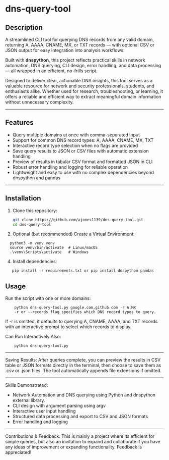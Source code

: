 # dns-query-tool

## Description

A streamlined CLI tool for querying DNS records from any valid domain, returning A, AAAA, CNAME, MX, or TXT records — with optional CSV or JSON output for easy integration into analysis workflows.  

Built with **dnspython**, this project reflects practical skills in network automation, DNS querying, CLI design, error handling, and data processing — all wrapped in an efficient, no-frills script.  

Designed to deliver clear, actionable DNS insights, this tool serves as a valuable resource for network and security professionals, students, and enthusiasts alike. Whether used for research, troubleshooting, or learning, it offers a reliable and efficient way to extract meaningful domain information without unnecessary complexity.

---

## Features

- Query multiple domains at once with comma-separated input  
- Support for common DNS record types: A, AAAA, CNAME, MX, TXT  
- Interactive record type selection when no flags are provided  
- Save query results to JSON or CSV files with automatic extension handling  
- Preview of results in tabular CSV format and formatted JSON in CLI  
- Robust error handling and logging for reliable operation  
- Lightweight and easy to use with no complex dependencies beyond dnspython and pandas  

---

## Installation

1. Clone this repository:

   ```bash
   git clone https://github.com/ajones1139/dns-query-tool.git
   cd dns-query-tool
2. Optional (but recommended) Create a Virtual Environment:
```
  python3 -m venv venv
  source venv/bin/activate  # Linux/macOS
  .\venv\Scripts\activate   # Windows
```
4. Install dependencies:
```
   pip install -r requirements.txt or pip install dnspython pandas
```
## Usage

Run the script with one or more domains:
```
    python dns-query-tool.py google.com,github.com -r A,MX
    -r or --records flag specifies which DNS record types to query.
```

If -r is omitted, it defaults to querying A, CNAME, AAAA, and TXT records with an interactive prompt to select which records to display.

Can Run Interactively Also:
```
    python dns-query-tool.py
```
---

Saving Results:
    After queries complete, you can preview the results in CSV table or JSON formats directly in the terminal, then choose to save them as .csv or .json files. The tool automatically appends file extensions if omitted.

---

 Skills Demonstrated:
   - Network Automation and DNS querying using Python and dnspython external library.
   - CLI design with argument parsing using argv
   - Interactive user input handling
   - Structured data processing and export to CSV and JSON formats
   - Error handling and logging

---

Contributions & Feedback:
This is mainly a project where its efficient for simple queries, but also an invitation to expand and collaborate if you have any ideas of improvement or expanding functionality. Feedback is appreciated!
